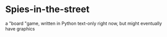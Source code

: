 # Spies-in-the-street
a "board "game, written in Python
text-only right now, but might eventually have graphics
